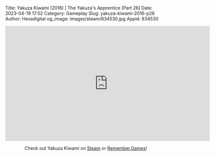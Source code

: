 Title: Yakuza Kiwami (2016) | The Yakuza's Apprentice [Part 26]
Date: 2023-04-19 17:52
Category: Gameplay
Slug: yakuza-kiwami-2016-p26
Author: Hexadigital
og_image: images/steam/834530.jpg
Appid: 834530

<center><iframe src="https://www.youtube.com/embed/I7aGTBkgzFU?feature=oembed" allow="accelerometer; autoplay; encrypted-media; gyroscope; picture-in-picture" width="640" height="360" frameborder="0"></iframe>

Check out Yakuza Kiwami on [Steam](https://store.steampowered.com/app/834530/?curator_clanid=34633900) or [Remember.Games](https://remember.games/game/342/)!</center>